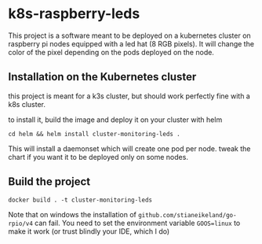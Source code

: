 # k8s-raspberry-leds

This project is a software meant to be deployed on a kubernetes cluster on raspberry pi nodes equipped with a led hat (8 RGB pixels).
It will change the color of the pixel depending on the pods deployed on the node.

## Installation on the Kubernetes cluster
this project is meant for a k3s cluster, but should work perfectly fine with a k8s cluster.

to install it, build the image and deploy it on your cluster with helm

```console
cd helm && helm install cluster-monitoring-leds .
``` 

This will install a daemonset which will create one pod per node. tweak the chart if you want it to be deployed only on some nodes.

## Build the project

```console
docker build . -t cluster-monitoring-leds
```

Note that on windows the installation of `github.com/stianeikeland/go-rpio/v4` can fail. You need to set the environment variable `GOOS=linux` to make it work (or trust blindly your IDE, which I do)